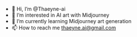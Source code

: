 - 👋 Hi, I’m @Thaeyne-ai
- 👀 I’m interested in AI art with Midjourney
- 🌱 I’m currently learning Midjourney art generation
- 📫 How to reach me thaeyne.ai@gmail.com

<!---
Thaeyne-ai/Thaeyne-ai is a ✨ special ✨ repository because its `README.md` (this file) appears on your GitHub profile.
You can click the Preview link to take a look at your changes.
--->
